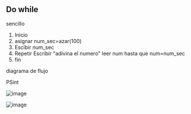 ## Do while

sencillo
1. Inicio
2. asignar num_sec=azar(100)
3. Escibir num_sec
4. Repetir 
Escribir "adivina el numero"
leer num
hasta que num=num_sec
5. fin

diagrama de flujo

PSint



![image](https://user-images.githubusercontent.com/114308907/197363263-0feefcc2-4390-4521-96eb-9d30ed088b19.png)

![image](https://user-images.githubusercontent.com/114308907/197363698-99bd30cd-3b26-404e-9853-54567b62d2d7.png)
